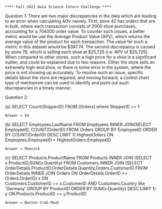 	**** Fall 2021 Data Science Intern Challenge ****

Question 1: 
There are two major discrepancies in the data which are leading to an error when calculating AOV naively. First, store 42 has orders that are in bulk, where each transaction consists of 2000 shoe purchases, accounting for a 704000 order value. To counter such issues, a better metric would be use the Average Product Value (APV), which returns the average value of the product for each transaction. The value for such a metric in this dataset would be $387.74. The second discrepancy is caused by store 78, which is selling each shoe at $25,725 (i.e. APV of $25,725). When compared to other stores, such a high price for a shoe is a significant outlier, and could be explained due to two reasons. Either the store sells an extremely high-end shoe, or there is some error in the system, where the price is not showing up accurately. To resolve such an issue, specific details about the store are required, and moving forward, a control chart type of mechanism can be used to identify and point out such discrepancies in a timely manner. 

Question 2:

(a) SELECT Count(ShipperID) FROM [Orders] where ShipperID == 1
	
	Answer = 54


(b) SELECT Employees.LastName FROM Employees INNER JOIN(SELECT EmployeeID, COUNT(OrderID) FROM Orders GROUP BY EmployeeID ORDER BY COUNT(OrderID) DESC LIMIT 1) HighestOrders ON Employees.EmployeeID = HighestOrders.EmployeeID

	Answer = Peacock 

(c) SELECT Products.ProductName FROM Products INNER JOIN (SELECT x.ProductID,SUM(x.Quantity) FROM Customers INNER JOIN (SELECT OrderDetails.ProductID,OrderDetails.Quantity,Orders.CustomerID FROM OrderDetails INNER JOIN Orders ON OrderDetails.OrderID == Orders.OrderID) x ON 				 
    Customers.CustomerID == x.CustomerID AND Customers.Country like 'Germany' GROUP BY ProductID ORDER BY SUM(x.Quantity) DESC LIMIT 1) y ON Products.ProductID == y.ProductID

	Answer = Boston Crab Meat
